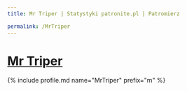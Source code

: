 ```yaml
---
title: Mr Triper | Statystyki patronite.pl | Patromierz

permalink: /MrTriper
---
```


# [Mr Triper](https://patronite.pl/MrTriper)

{% include profile.md name="MrTriper" prefix="m" %}
